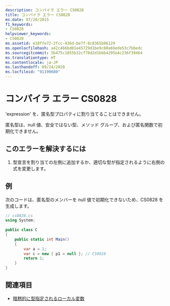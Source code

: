```yaml
---
description: コンパイラ エラー CS0828
title: コンパイラ エラー CS0828
ms.date: 07/20/2015
f1_keywords:
- CS0828
helpviewer_keywords:
- CS0828
ms.assetid: e18ffe72-2fcc-436d-be7f-8c8365b86129
ms.openlocfilehash: a42c466bd01e45729d1be9c80a69ede53c7bbedc
ms.sourcegitcommit: 5b475c1855b32cf78d2d1bbb4295e4c236f39464
ms.translationtype: HT
ms.contentlocale: ja-JP
ms.lasthandoff: 09/24/2020
ms.locfileid: "91199680"
---
```

# <a name="compiler-error-cs0828"></a>コンパイラ エラー CS0828

'expression' を、匿名型プロパティに割り当てることはできません。  
  
 匿名型は、null 値、安全ではない型、メソッド グループ、および匿名関数で初期化できません。  
  
## <a name="to-correct-this-error"></a>このエラーを解決するには  
  
1. 型宣言を割り当ての左側に追加するか、適切な型が指定されるように右側の式を変更します。  
  
## <a name="example"></a>例  

 次のコードは、匿名型のメンバーを null 値で初期化できないため、CS0828 を生成します。  
  
```csharp  
// cs0828.cs  
using System;  
  
public class C  
{  
    public static int Main()  
    {  
        var a = 1;  
        var c = new { p1 = null }; // CS0828  
        return 1;  
    }  
}  
```  
  
## <a name="see-also"></a>関連項目

- [暗黙的に型指定されるローカル変数](../programming-guide/classes-and-structs/implicitly-typed-local-variables.md)
